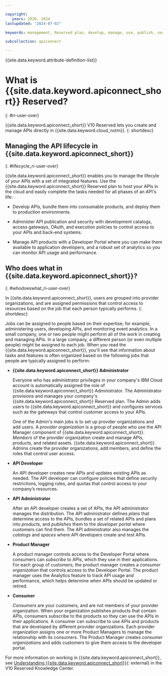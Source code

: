```yaml
---

copyright:
   years: 2020, 2024
lastupdated: "2024-07-02"

keywords: management, Reserved plan, develop, manage, use, publish, socialize, customer, consumer, lifecycle, API Connect

subcollection: apiconnect

---
```


{{site.data.keyword.attribute-definition-list}}

# What is {{site.data.keyword.apiconnect_short}} Reserved?
{: #ri-user-over}

{{site.data.keyword.apiconnect_short}} V10 Reserved lets you create and manage APIs directly in {{site.data.keyword.cloud_notm}}.
{: shortdesc}

## Managing the API lifecycle in {{site.data.keyword.apiconnect_short}}
{: #lifecycle_ri-user-over}

{{site.data.keyword.apiconnect_short}} enables you to manage the lifecyle of your APIs with a set of integrated features. Use the {{site.data.keyword.apiconnect_short}} Reserved plan to host your APIs in the cloud and easily complete the tasks needed for all phases of an API's life:

- Develop APIs, bundle them into consumable products, and deploy them to production environments.

- Administer API publication and security with development catalogs, access gateways, OAuth, and execution policies to control access to your APIs and back-end systems.

- Manage API products with a Developer Portal where you can make them available to application developers, and a robust set of analytics so you can monitor API usage and performance.

## Who does what in {{site.data.keyword.apiconnect_short}}?
{: #whodoeswhat_ri-user-over}

In {{site.data.keyword.apiconnect_short}}, users are grouped into provider organizations, and are assigned permissions that control access to resources based on the job that each person typically performs.
{: shortdesc}

Jobs can be assigned to people based on their expertise; for example, administering users, developing APIs, and monitoring event analytics. In a small company, one or two people might perform all of the work in creating and managing APIs. In a large company, a different person (or even multiple people) might be assigned to each job. When you read the {{site.data.keyword.apiconnect_short}}, you'll see that information about tasks and features is often organized based on the following jobs that people are typically assigned to perform:

- **{{site.data.keyword.apiconnect_short}} Administrator**

   Everyone who has administrator privileges in your company's IBM Cloud account is automatically assigned the role of {{site.data.keyword.apiconnect_short}} Administrator. The Administrator provisions and manages your company's {{site.data.keyword.apiconnect_short}} Reserved plan. The Admin adds users to {{site.data.keyword.apiconnect_short}} and configures services such as the gateways that control customer access to your APIs.

   One of the Admin's main jobs is to set up provider organizations and add users. A _provider organization_ is a group of people who use the API Manager component of {{site.data.keyword.apiconnect_short}}. _Members_ of the provider organization create and manage APIs, products, and related assets. {{site.data.keyword.apiconnect_short}} Admins create the provider organizations, add members, and define the roles that control user access.

- **API Developer**

   An API developer creates new APIs and updates existing APIs as needed. The API developer can configure policies that define security restrictions, logging rules, and quotas that control access to your company’s resources.

- **API Administrator**

   After an API developer creates a set of APIs, the API administrator manages the distribution. The API administrator defines _plans_ that determine access to the APIs, bundles a set of related APIs and plans into _products_, and _publishes_ them to the _developer portal_ where customers can find them. The API administrator also manages the _catalogs_ and _spaces_ where API developers create and test APIs.

- **Product Manager**

   A product manager controls access to the Developer Portal where consumers can _subscribe_ to APIs, which they use in their applications. For each group of customers, the product manager creates a _consumer organization_ that controls access to the Developer Portal. The product manager uses the Analytics feature to track API usage and performance, which helps determine when APIs should be updated or retired.

- **Consumer**

   _Consumers_ are your customers, and are not members of your provider organization. When your organization publishes products that contain APIs, consumers subscribe to the products so they can use the APIs in their applications. A consumer can subscribe to use APIs and products that are developed by different provider organizations. Each provider organization assigns one or more Product Managers to manage the relationship with its consumers. The Product Manager creates _consumer organizations_ and adds customers to give them access to the developer portal.

For more information on working in {{site.data.keyword.apiconnect_short}}, see [Understanding {{site.data.keyword.apiconnect_short}}](https://www.ibm.com/docs/SSMNED_v10cloud/com.ibm.apic.overview.doc/capic_whatis.html){: external} in the V10 Reserved Knowledge Center.
